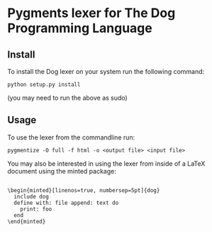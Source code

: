 
# Pygments lexer for The Dog Programming Language

## Install

To install the Dog lexer on your system run the following command:

``python setup.py install``

(you may need to run the above as sudo)

## Usage

To use the lexer from the commandline run:

``pygmentize -O full -f html -o <output file> <input file> ``

You may also be interested in using the lexer from inside of a LaTeX document using the minted package:

<code>
\begin{minted}[linenos=true, numbersep=5pt]{dog}
  include dog
  define with: file append: text do
    print: foo
  end
\end{minted}
</code>
